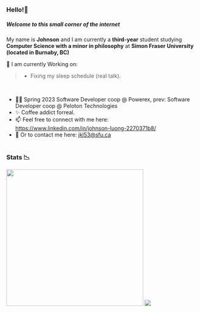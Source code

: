 
### Hello!👋
##### Welcome to this small corner of the internet 


My name is **Johnson** and I am currently a **third-year** student studying **Computer Science with a minor in philosophy** at **Simon Fraser University (located in Burnaby, BC)** 

🤔 I am currently Working on:
> - Fixing my sleep schedule (real talk). 

</br>

- 👨‍💻 Spring 2023 Software Developer coop @ Powerex, prev: Software Developer coop @ Peloton Technologies
- ✨ Coffee addict forreal.
- 📫 Feel free to connect with me here: https://www.linkedin.com/in/johnson-luong-2270371b8/ </br>
- 📧 Or to contact me here: jkl53@sfu.ca </br> </br>

### Stats 📉
<div style = "float: left" >
<img width = "360px" padding = "10px" src="https://github-readme-stats.vercel.app/api/?username=JohnsonL111&theme=tokyonight" /> 
<img src="https://github-readme-stats.vercel.app/api/top-langs/?username=JohnsonL111&theme=tokyonight&layout=compact" />


